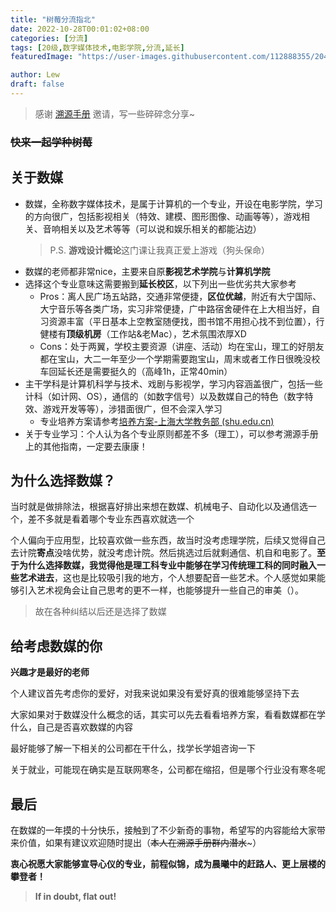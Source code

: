 ```yaml
---
title: "树莓分流指北"
date: 2022-10-28T00:01:02+08:00
categories: [分流]
tags: [20级,数字媒体技术,电影学院,分流,延长]
featuredImage: "https://user-images.githubusercontent.com/112888355/204553328-8d79bb13-88d7-43b4-8569-8bb080e62720.jpg"

author: Lew
draft: false
---
```


> 感谢 [溯源手册](https://shuosc.github.io/fly/) 邀请，写一些碎碎念分享~

### ~~快来一起学种树莓~~

## 关于数媒

- 数媒，全称数字媒体技术，是属于计算机的一个专业，开设在电影学院，学习的方向很广，包括影视相关（特效、建模、图形图像、动画等等），游戏相关、音响相关以及艺术等等（可以说和娱乐相关的都能沾边）
   > P.S. **游戏设计概论**这门课让我真正爱上游戏（狗头保命）
- 数媒的老师都非常nice，主要来自原**影视艺术学院**与**计算机学院**
- 选择这个专业意味这需要搬到**延长校区**，以下列出一些优劣共大家参考
  - Pros：离人民广场五站路，交通非常便捷，**区位优越**，附近有大宁国际、大宁音乐等各类广场，实习非常便捷，广中路宿舍硬件在上大相当好，自习资源丰富（平日基本上空教室随便找，图书馆不用担心找不到位置），行健楼有**顶级机房**（工作站&老Mac），艺术氛围浓厚XD
  - Cons：处于两翼，学校主要资源（讲座、活动）均在宝山，理工的好朋友都在宝山，大二一年至少一个学期需要跑宝山，周末或者工作日很晚没校车回延长还是需要挺久的（高峰1h，正常40min）
- 主干学科是计算机科学与技术、戏剧与影视学，学习内容涵盖很广，包括一些计科（如计网、OS），通信的（如数字信号）以及数媒自己的特色（数字特效、游戏开发等等），涉猎面很广，但不会深入学习
  - 专业培养方案请参考[培养方案-上海大学教务部 (shu.edu.cn)](https://jwb.shu.edu.cn/index/xsfw1/kcypy/pyfa.htm)
- 关于专业学习：个人认为各个专业原则都差不多（理工），可以参考溯源手册上的其他指南，一定要去康康！



## 为什么选择数媒？

当时就是做排除法，根据喜好排出来想在数媒、机械电子、自动化以及通信选一个，差不多就是看着哪个专业东西喜欢就选一个

个人偏向于应用型，比较喜欢做一些东西，故当时没考虑理学院，后续又觉得自己去计院**寄点**没啥优势，就没考虑计院。然后挑选过后就剩通信、机自和电影了。**至于为什么选择数媒，我觉得他是理工科专业中能够在学习传统理工科的同时融入一些艺术进去**，这也是比较吸引我的地方，个人想要配音一些艺术。个人感觉如果能够引入艺术视角会让自己思考的更不一样，也能够提升一些自己的审美（）。
> 故在各种纠结以后还是选择了数媒



## 给考虑数媒的你

**兴趣才是最好的老师**

个人建议首先考虑你的爱好，对我来说如果没有爱好真的很难能够坚持下去

大家如果对于数媒没什么概念的话，其实可以先去看看培养方案，看看数媒都在学什么，自己是否喜欢数媒的内容

最好能够了解一下相关的公司都在干什么，找学长学姐咨询一下

关于就业，可能现在确实是互联网寒冬，公司都在缩招，但是哪个行业没有寒冬呢



## 最后

在数媒的一年摸的十分快乐，接触到了不少新奇的事物，希望写的内容能给大家带来价值，如果有建议欢迎随时提出（~~本人在溯源手册群内潜水~~~）

**衷心祝愿大家能够宣导心仪的专业，前程似锦，成为晨曦中的赶路人、更上层楼的攀登者！**

> **If in doubt, flat out!**

